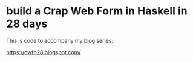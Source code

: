 # build a Crap Web Form in Haskell in 28 days

This is code to accompany my blog series:

https://cwfh28.blogspot.com/
